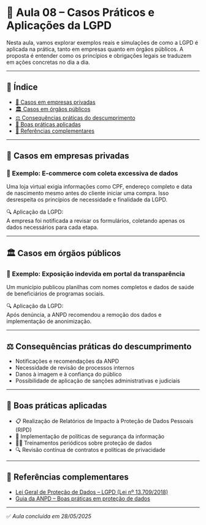 # 🧪 Aula 08 – Casos Práticos e Aplicações da LGPD

Nesta aula, vamos explorar exemplos reais e simulações de como a LGPD é aplicada na prática, tanto em empresas quanto em órgãos públicos. A proposta é entender como os princípios e obrigações legais se traduzem em ações concretas no dia a dia.

---

## 📌 Índice

- [🏢 Casos em empresas privadas](#-casos-em-empresas-privadas)
- [🏛️ Casos em órgãos públicos](#-casos-em-órgãos-públicos)
- [⚖️ Consequências práticas do descumprimento](#-consequências-práticas-do-descumprimento)
- [🧰 Boas práticas aplicadas](#-boas-práticas-aplicadas)
- [📎 Referências complementares](#-referências-complementares)

---

## 🏢 Casos em empresas privadas

### 📍 Exemplo: E-commerce com coleta excessiva de dados

Uma loja virtual exigia informações como CPF, endereço completo e data de nascimento mesmo antes do cliente iniciar uma compra. Isso desrespeita os princípios de necessidade e finalidade da LGPD.

🔍 Aplicação da LGPD:  
A empresa foi notificada a revisar os formulários, coletando apenas os dados necessários para cada etapa.

---

## 🏛️ Casos em órgãos públicos

### 📍 Exemplo: Exposição indevida em portal da transparência

Um município publicou planilhas com nomes completos e dados de saúde de beneficiários de programas sociais.

🔍 Aplicação da LGPD:  
Após denúncia, a ANPD recomendou a remoção dos dados e implementação de anonimização.

---

## ⚖️ Consequências práticas do descumprimento

- Notificações e recomendações da ANPD
- Necessidade de revisão de processos internos
- Danos à imagem e à confiança do público
- Possibilidade de aplicação de sanções administrativas e judiciais

---

## 🧰 Boas práticas aplicadas

- 📋 Realização de Relatórios de Impacto à Proteção de Dados Pessoais (RIPD)
- 🔐 Implementação de políticas de segurança da informação
- 🧑‍🏫 Treinamentos periódicos sobre proteção de dados
- 🔍 Revisão contínua de contratos e políticas de privacidade

---

## 📎 Referências complementares

- [Lei Geral de Proteção de Dados – LGPD (Lei nº 13.709/2018)](https://www.planalto.gov.br/ccivil_03/_ato2015-2018/2018/lei/l13709.htm)
- [Guia da ANPD – Boas práticas em proteção de dados](https://www.gov.br/anpd/pt-br/assuntos/guias-e-orientacoes)

---

✅ *Aula concluída em 28/05/2025*
